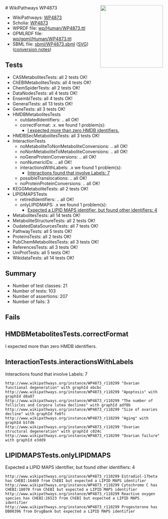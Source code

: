<img style="float: right; width: 200px" src="../logo.png" />
# WikiPathways WP4873

* WikiPathways: [WP4873](https://identifiers.org/wikipathways:WP4873)
* Scholia: [WP4873](https://scholia.toolforge.org/wikipathways/WP4873)
* WPRDF file: [wp/Human/WP4873.ttl](../wp/Human/WP4873.ttl)
* GPMLRDF file: [wp/gpml/Human/WP4873.ttl](../wp/gpml/Human/WP4873.ttl)
* SBML file: [sbml/WP4873.sbml](../sbml/WP4873.sbml) ([SVG](../sbml/WP4873.svg)) ([conversion notes](../sbml/WP4873.txt))

## Tests
* CASMetabolitesTests: all 2 tests OK!
* ChEBIMetabolitesTests: all 4 tests OK!
* ChemSpiderTests: all 2 tests OK!
* DataNodesTests: all 4 tests OK!
* EnsemblTests: all 4 tests OK!
* GeneralTests: all 13 tests OK!
* GeneTests: all 3 tests OK!
* HMDBMetabolitesTests
    * outdatedIdentifiers: .. all OK!
    * correctFormat: .x. we found 1 problem(s):
        * [I expected more than zero HMDB identifiers.](#ad154c1e)
* HMDBSecMetabolitesTests: all 3 tests OK!
* InteractionTests
    * noMetaboliteToNonMetaboliteConversions: .. all OK!
    * noNonMetaboliteToMetaboliteConversions: .. all OK!
    * noGeneProteinConversions: .. all OK!
    * nonNumericIDs: .. all OK!
    * interactionsWithLabels: .x we found 1 problem(s):
        * [Interactions found that involve Labels: 7](#630d267e)
    * possibleTranslocations: .. all OK!
    * noProteinProteinConversions: .. all OK!
* KEGGMetaboliteTests: all 2 tests OK!
* LIPIDMAPSTests
    * retiredIdentifiers: .. all OK!
    * onlyLIPIDMAPS: .x we found 1 problem(s):
        * [Expected a LIPID MAPS identifier, but found other identifiers: 4](#48cc60bb)
* MetabolitesTests: all 14 tests OK!
* MetaboliteStructureTests: all 2 tests OK!
* OudatedDataSourcesTests: all 7 tests OK!
* PathwayTests: all 5 tests OK!
* ProteinsTests: all 2 tests OK!
* PubChemMetabolitesTests: all 3 tests OK!
* ReferencesTests: all 3 tests OK!
* UniProtTests: all 5 tests OK!
* WikidataTests: all 14 tests OK!


## Summary

* Number of test classes: 21
* Number of tests: 103
* Number of assertions: 207
* Number of fails: 3

## Fails

<a name="ad154c1e" />

## HMDBMetabolitesTests.correctFormat

I expected more than zero HMDB identifiers.
<a name="630d267e" />

## InteractionTests.interactionsWithLabels

Interactions found that involve Labels: 7
```
http://www.wikipathways.org/instance/WP4873_r110299 "Ovarian functional degeneration" with graphId ebcbc
http://www.wikipathways.org/instance/WP4873_r110299 "Apoptosis" with graphId d8a87
http://www.wikipathways.org/instance/WP4873_r110299 "The number of follicles and Corpora lutea declines" with graphId adf8b
http://www.wikipathways.org/instance/WP4873_r110299 "Size of ovaries decline" with graphId fe0fc
http://www.wikipathways.org/instance/WP4873_r110299 "Aging" with graphId b1fd6
http://www.wikipathways.org/instance/WP4873_r110299 "Ovarian structural degeneration" with graphId c024c
http://www.wikipathways.org/instance/WP4873_r110299 "Ovarian failure" with graphId e3dd9
```

<a name="48cc60bb" />

## LIPIDMAPSTests.onlyLIPIDMAPS

Expected a LIPID MAPS identifier, but found other identifiers: 4
```
http://www.wikipathways.org/instance/WP4873_r110299 Estradiol-17beta has CHEBI:16469 from ChEBI but expected a LIPID MAPS identifier
http://www.wikipathways.org/instance/WP4873_r110299 Cytochrome C has CHEBI:18070 from ChEBI but expected a LIPID MAPS identifier
http://www.wikipathways.org/instance/WP4873_r110299 Reactive oxygen species has CHEBI:26523 from ChEBI but expected a LIPID MAPS identifier
http://www.wikipathways.org/instance/WP4873_r110299 Progesterone has DB00396 from DrugBank but expected a LIPID MAPS identifier
```

